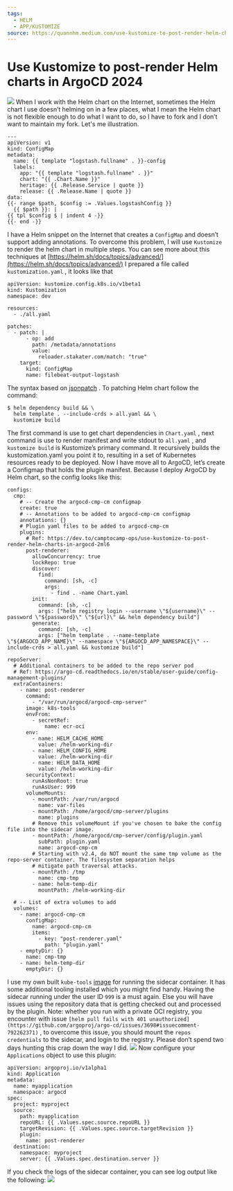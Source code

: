 ```yaml
---
tags:
  - HELM
  - APP/KUSTOMIZE
source: https://quannhm.medium.com/use-kustomize-to-post-render-helm-charts-in-argocd-2024-55cc1927ac32
---
```

# Use Kustomize to post-render Helm charts in ArgoCD 2024

![](https://miro.medium.com/v2/resize:fit:700/1*ZIF8vS1W4ybs48M9NrxQqQ.png) 
When I work with the Helm chart on the Internet, sometimes the Helm chart I use doesn’t helming on in a few places, what I mean the Helm chart is not flexible enough to do what I want to do, so I have to fork and I don’t want to maintain my fork.
Let's me illustration.

```
---
apiVersion: v1
kind: ConfigMap
metadata:
  name: {{ template "logstash.fullname" . }}-config
  labels:
    app: "{{ template "logstash.fullname" . }}"
    chart: "{{ .Chart.Name }}"
    heritage: {{ .Release.Service | quote }}
    release: {{ .Release.Name | quote }}
data:
{{- range $path, $config := .Values.logstashConfig }}
  {{ $path }}: |
{{ tpl $config $ | indent 4 -}}
{{- end -}}
```


I have a Helm snippet on the Internet that creates a  `ConfigMap`  and doesn’t support adding annotations. To overcome this problem, I will use  `Kustomize`  to render the helm chart in multiple steps. You can see more about this techniques at  [https://helm.sh/docs/topics/advanced/](https://helm.sh/docs/topics/advanced/) 
I prepared a file called  `kustomization.yaml`  , it looks like that

```
apiVersion: kustomize.config.k8s.io/v1beta1
kind: Kustomization
namespace: dev

resources:
  - ./all.yaml

patches:
  - patch: |
      - op: add
        path: /metadata/annotations
        value: 
          reloader.stakater.com/match: "true"
    target:
      kind: ConfigMap
      name: filebeat-output-logstash
```


The syntax based on  [jsonpatch](https://jsonpatch.com/) . To patching Helm chart follow the command:

```
$ helm dependency build && \
  helm template . --include-crds > all.yaml && \
  kustomize build
```


The first command is use to get chart dependencies in  `Chart.yaml`  , next command is use to render manifest and write stdout to  `all.yaml`  , and  `kustomize build`  is Kustomize’s primary command. It recursively builds the kustomization.yaml you point it to, resulting in a set of Kubernetes resources ready to be deployed.
Now I have move all to ArgoCD, let’s create a Configmap that holds the plugin manifest. Because I deploy ArgoCD by Helm chart, so the config looks like this:

```
configs:
  cmp:
    # -- Create the argocd-cmp-cm configmap
    create: true
    # -- Annotations to be added to argocd-cmp-cm configmap
    annotations: {}
    # Plugin yaml files to be added to argocd-cmp-cm
    plugins:
      # Ref: https://dev.to/camptocamp-ops/use-kustomize-to-post-render-helm-charts-in-argocd-2ml6
      post-renderer:
        allowConcurrency: true
        lockRepo: true
        discover:
          find:
            command: [sh, -c]
            args:
              - find . -name Chart.yaml
        init:
          command: [sh, -c]
          args: ["helm registry login --username \"${username}\" --password \"${password}\" \"${url}\" && helm dependency build"]
        generate:
          command: [sh, -c]
          args: ["helm template . --name-template \"${ARGOCD_APP_NAME}\" --namespace \"${ARGOCD_APP_NAMESPACE}\" --include-crds > all.yaml && kustomize build"]

repoServer:
  # Additional containers to be added to the repo server pod
  # Ref: https://argo-cd.readthedocs.io/en/stable/user-guide/config-management-plugins/
  extraContainers:
    - name: post-renderer
      command:
        - "/var/run/argocd/argocd-cmp-server"
      image: k8s-tools
      envFrom:
        - secretRef:
            name: ecr-oci
      env:
        - name: HELM_CACHE_HOME
          value: /helm-working-dir
        - name: HELM_CONFIG_HOME
          value: /helm-working-dir
        - name: HELM_DATA_HOME
          value: /helm-working-dir
      securityContext:
        runAsNonRoot: true
        runAsUser: 999
      volumeMounts:
        - mountPath: /var/run/argocd
          name: var-files
        - mountPath: /home/argocd/cmp-server/plugins
          name: plugins
        # Remove this volumeMount if you've chosen to bake the config file into the sidecar image.
        - mountPath: /home/argocd/cmp-server/config/plugin.yaml
          subPath: plugin.yaml
          name: argocd-cmp-cm
        # Starting with v2.4, do NOT mount the same tmp volume as the repo-server container. The filesystem separation helps
        # mitigate path traversal attacks.
        - mountPath: /tmp
          name: cmp-tmp
        - name: helm-temp-dir
          mountPath: /helm-working-dir

  # -- List of extra volumes to add
  volumes:
    - name: argocd-cmp-cm
      configMap:
        name: argocd-cmp-cm
        items:
          - key: "post-renderer.yaml"
            path: "plugin.yaml"
    - emptyDir: {}
      name: cmp-tmp
    - name: helm-temp-dir
      emptyDir: {}
```


I use my own built  `kube-tools`  [image](https://github.com/thedatabaseme/kube-tools)  for running the sidecar container. It has some additional tooling installed which you might find handy. Having the sidecar running under the user ID  `999`  is a must again. Else you will have issues using the repository data that is getting checked out and processed by the plugin.
Note: whether you run with a private OCI registry, you encounter with issue  ` [helm pull fails with 401 unauthorized](https://github.com/argoproj/argo-cd/issues/3698#issuecomment-792262371) `  , to overcome this issue, you should mount the  `repos credentials`  to the sidecar, and login to the registry. Please don’t spend two days hunting this crap down the way I did.
![](https://miro.medium.com/v2/resize:fit:700/1*xcWSGIIpqX9HhAOAUJNqZg.png) 
Now configure your  `Applications`  object to use this plugin:

```
apiVersion: argoproj.io/v1alpha1
kind: Application
metadata:
  name: myapplication
  namespace: argocd
spec:
  project: myproject
  source:
    path: myapplication
    repoURL: {{ .Values.spec.source.repoURL }}
    targetRevision: {{ .Values.spec.source.targetRevision }}
    plugin:
      name: post-renderer
  destination:
    namespace: myproject
    server: {{ .Values.spec.destination.server }}
```


If you check the logs of the sidecar container, you can see log output like the following:
![](https://miro.medium.com/v2/resize:fit:700/1*Iwy9L6GIQzIjs6E2tqyZ7w.png) 
